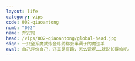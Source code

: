 ```yaml
---
layout: life
category: vips
code: 002-qiaoantong
numb: "002"
name: 乔安同
head: /vips/002-qiaoantong/global-head.jpg
sign: 一只全系魔武炼金练药都会半调子的魔法羊
eval: 自己评价自己，还真是有趣，怎么说呢……就说长得帅吧。
---
```

